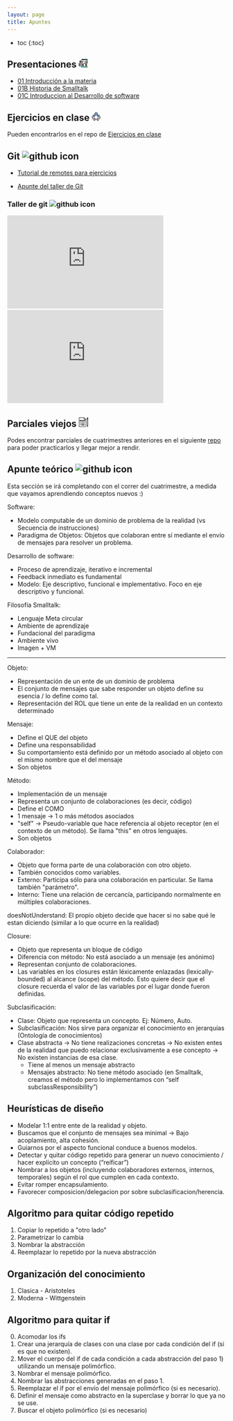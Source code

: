 ```yaml
---
layout: page
title: Apuntes
---
```


* toc
{:toc}

## Presentaciones <img alt="github icon" width="20px" src="./assets/icons/presentacion.svg" />

- [01 Introducción a la materia](https://docs.google.com/presentation/d/1VYJMUEz9efHgIuGC66ljwiuWQSMPtkzsGJYnauiYZYY/edit?usp=sharing)
- [01B Historia de Smalltalk](https://docs.google.com/presentation/d/1tW1oRcjkp2Lp-lQhvgwKn_lo249p1SgCd9ZYudK82Ho/edit?usp=sharing)
- [01C Introduccion al Desarrollo de software](https://docs.google.com/presentation/d/1rzSZ3Ow3JMwCWvRoaqcv7Z1QmAEkYUiWRlemZZbeWBc/edit?usp=sharing)

## Ejercicios en clase <img alt="github icon" width="20px" src="./assets/icons/practica.svg" />

Pueden encontrarlos en el repo de [Ejercicios en clase](https://github.com/algoritmos-iii/ejercicios-en-clase-2023-1c)

## Git <img alt="github icon" width="20px" src="https://icongr.am/devicon/git-plain.svg?size=148&color=currentColor" />

- [Tutorial de remotes para ejercicios](https://gist.github.com/iloyarte/2543280524166ad63f46ea326322cc1c)

- [Apunte del taller de Git](https://docs.google.com/document/d/1VwJUVTMz1psGqdaNR2NJWo8mtPoK2FvDB1cP9xQObcQ/edit?usp=sharing)

### Taller de git <img alt="github icon" width="22px" src="https://icongr.am/clarity/film-strip.svg?size=148&color=currentColor" />

<iframe width="360" height="215" src="https://www.youtube.com/embed/L0RHt3P6S94" title="Taller de git - 20202c" frameborder="0" allow="accelerometer; autoplay; clipboard-write; encrypted-media; gyroscope; picture-in-picture" allowfullscreen></iframe>

<iframe width="360" height="215" src="https://www.youtube.com/embed/OgXfPAw2WoU" title="Taller de git" frameborder="0" allow="accelerometer; autoplay; clipboard-write; encrypted-media; gyroscope; picture-in-picture" allowfullscreen></iframe>

## Parciales viejos <img alt="exam icon" width="22px" src="./assets/icons/examen.png" />

Podes encontrar parciales de cuatrimestres anteriores en el siguiente [repo](https://github.com/algoritmos-iii/parciales-viejos) para poder practicarlos y llegar mejor a rendir.

## Apunte teórico <img alt="github icon" width="20px" src="https://icongr.am/clarity/library.svg?size=128&color=currentColor" />

<p class="text-muted">Esta sección se irá completando con el correr del cuatrimestre, a medida que vayamos aprendiendo conceptos nuevos :) </p>

Software:
- Modelo computable de un dominio de problema de la realidad (vs Secuencia de instrucciones)
- Paradigma de Objetos: Objetos que colaboran entre sí mediante el envío de mensajes para resolver un problema.

Desarrollo de software:
- Proceso de aprendizaje, iterativo e incremental
- Feedback inmediato es fundamental
- Modelo: Eje descriptivo, funcional e implementativo. Foco en eje descriptivo y funcional.

Filosofía Smalltalk:
- Lenguaje Meta circular
- Ambiente de aprendizaje
- Fundacional del paradigma
- Ambiente vivo
- Imagen + VM

-------------

Objeto: 
- Representación de un ente de un dominio de problema
- El conjunto de mensajes que sabe responder un objeto define su esencia / lo define como tal.
- Representación del ROL que tiene un ente de la realidad en un contexto determinado 

Mensaje:
- Define el QUE del objeto
- Define una responsabilidad
- Su comportamiento está definido por un método asociado al objeto con el mismo nombre que el del mensaje
- Son objetos

Método:
- Implementación de un mensaje
- Representa un conjunto de colaboraciones (es decir, código)
- Define el COMO
- 1 mensaje -> 1 o más métodos asociados
- "self" -> Pseudo-variable que hace referencia al objeto receptor (en el contexto de un método). Se llama "this" en otros lenguajes.
- Son objetos

Colaborador:
- Objeto que forma parte de una colaboración con otro objeto.
- También conocidos como variables.
- Externo: Participa sólo para una colaboración en particular. Se llama también "parámetro".
- Interno: Tiene una relación de cercancía, participando normalmente en múltiples colaboraciones.

doesNotUnderstand:
El propio objeto decide que hacer si no sabe qué le estan diciendo (similar a lo que ocurre en la realidad)

Closure:
- Objeto que representa un bloque de código
- Diferencia con método: No está asociado a un mensaje (es anónimo)
- Representan conjunto de colaboraciones.
- Las variables en los closures están léxicamente enlazadas (lexically-bounded) al alcance (scope) del método. Esto quiere decir que el closure recuerda el valor de las variables por el lugar donde fueron definidas.

Subclasificación:
- Clase: Objeto que representa un concepto. Ej: Número, Auto.
- Subclasificación: Nos sirve para organizar el conocimiento en jerarquías (Ontología de conocimientos)
- Clase abstracta -> No tiene realizaciones concretas -> No existen entes de la realidad que puedo relacionar exclusivamente a ese concepto -> No existen instancias de esa clase.
  - Tiene al menos un mensaje abstracto
  - Mensajes abstracto: No tiene método asociado (en Smalltalk, creamos el método pero lo implementamos con “self subclassResponsibility”)

Heurísticas de diseño
-------------

- Modelar 1:1 entre ente de la realidad y objeto.
- Buscamos que el conjunto de mensajes sea minimal -> Bajo acoplamiento, alta cohesión.
- Guiarnos por el aspecto funcional conduce a buenos modelos.
- Detectar y quitar código repetido para generar un nuevo conocimiento / hacer explícito un concepto (“reíficar”)
- Nombrar a los objetos (incluyendo colaboradores externos, internos, temporales) según el rol que cumplen en cada contexto.
- Evitar romper encapsulamiento.
- Favorecer composicion/delegacion por sobre subclasificacion/herencia.

Algoritmo para quitar código repetido
---
1. Copiar lo repetido a "otro lado"
2. Parametrizar lo cambia
3. Nombrar la abstracción
4. Reemplazar lo repetido por la nueva abstracción

Organización del conocimiento
-------------------

1. Clasica - Aristoteles
2. Moderna - Wittgenstein

Algoritmo para quitar if
---

0. Acomodar los ifs
1. Crear una jerarquía de clases con una clase por cada condición del if (si es que no existen).
2. Mover el cuerpo del if de cada condición a cada abstracción del paso 1) utilizando un mensaje polimórfico.
3. Nombrar el mensaje polimórfico.
4. Nombrar las abstracciones generadas en el paso 1.
5. Reemplazar el if por el envío del mensaje polimórfico (si es necesario).
6. Definir el mensaje como abstracto en la superclase y borrar lo que ya no se use.
7. Buscar el objeto polimórfico (si es necesario)

